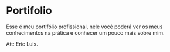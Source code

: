 
# Portifolio

Esse é meu portifólio profissional, nele você poderá ver os meus 
conhecimentos na prática e conhecer um pouco mais sobre mim. 

Att: Eric Luis.
